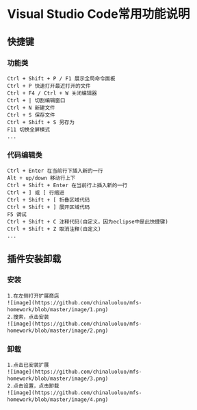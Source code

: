 # Visual Studio Code常用功能说明
## **快捷键**
### 功能类
    Ctrl + Shift + P / F1 展示全局命令面板
    Ctrl + P 快速打开最近打开的文件
    Ctrl + F4 / Ctrl + W 关闭编辑器
    Ctrl + | 切割编辑窗口
    Ctrl + N 新建文件
    Ctrl + S 保存文件
    Ctrl + Shift + S 另存为
    F11 切换全屏模式
    ...
### 代码编辑类
    Ctrl + Enter 在当前行下插入新的一行
    Alt + up/down 移动行上下
    Ctrl + Shift + Enter 在当前行上插入新的一行
    Ctrl + ] 或 [ 行缩进
    Ctrl + Shift + [ 折叠区域代码
    Ctrl + Shift + ] 展开区域代码
    F5 调试
    Ctrl + Shift + C 注释代码(自定义，因为eclipse中是此快捷键)
    Ctrl + Shift + Z 取消注释(自定义)
    ...
## **插件安装卸载**
### 安装
    1.在左侧打开扩展商店
    ![image](https://github.com/chinaluoluo/mfs-homework/blob/master/image/1.png)
    2.搜索，点击安装
    ![image](https://github.com/chinaluoluo/mfs-homework/blob/master/image/2.png)
### 卸载
    1.点击已安装扩展
    ![image](https://github.com/chinaluoluo/mfs-homework/blob/master/image/3.png)
    2.点击设置，点击卸载
    ![image](https://github.com/chinaluoluo/mfs-homework/blob/master/image/4.png)


